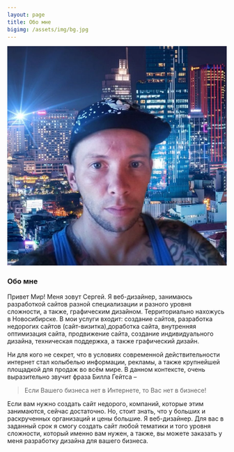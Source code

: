 ```yaml
---
layout: page
title: Обо мне
bigimg: /assets/img/bg.jpg
---
```


<div class="uk-child-width-expand@s" uk-grid>
    <div class="uk-grid-item-match">
        <div class="uk-card uk-card-default uk-card-body">
            <div uk-lightbox>
                <a href="/assets/i.jpg" title="Михеев Сергей" alt="Михеев сергей">
  <img src="/assets/i.jpg" alt=""></a>
            </div>
        </div>
     </div>
    <div>
        <h3>Обо мне</h3>
        <p>
            Привет Мир! Меня зовут Сергей. Я веб-дизайнер, занимаюсь разработкой сайтов разной специализации и разного уровня сложности, а также, графическим дизайном. Территориально нахожусь в Новосибирске. В мои услуги входит: создание сайтов, разработка недорогих сайтов (сайт-визитка),доработка сайта, внутренняя оптимизация сайта, продвижение сайта, создание индивидуального дизайна, техническая поддержка, а также графический дизайн.
        </p>
        <p>
            Ни для кого не секрет, что в условиях современной действительности интернет стал колыбелью информации, рекламы, а также крупнейшей площадкой для продаж во всём мире. В данном контексте, очень выразительно звучит фраза Билла Гейтса –</p>

<blockquote><span uk-icon="quote-right"></span> Если Вашего бизнеса нет в Интернете, то Вас нет в бизнесе!</blockquote>
<p>
Если вам нужно создать сайт недорого, компаний, которые этим занимаются, сейчас достаточно. Но, стоит знать, что у больших и раскрученных организаций и цены большие. Я веб-дизайнер. Для вас в заданный срок я смогу создать сайт любой тематики и того уровня сложности, который именно вам нужен, а также, вы можете заказать у меня разработку дизайна для вашего бизнеса.
        </p>
    </div>
</div>
<div>
    <br>
</div>
